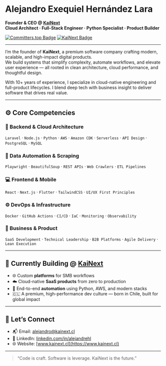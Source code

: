 # Alejandro Exequiel Hernández Lara

**Founder & CEO @ [KaiNext](https://www.kainext.cl)**  
**Cloud Architect · Full-Stack Engineer · Python Specialist · Product Builder**

[![Committers.top Badge](https://user-badge.committers.top/chile_private/alejandrehl.svg)](https://user-badge.committers.top/chile_private/alejandrehl)
[![KaiNext Badge](https://org-badge.committers.top/chile_private/kainext.svg)](https://org-badge.committers.top/chile_private/kainext)

---

I’m the founder of **KaiNext**, a premium software company crafting modern, scalable, and high-impact digital products.  
We build systems that simplify complexity, automate workflows, and elevate user experience — all rooted in clean architecture, cloud performance, and thoughtful design.

With 10+ years of experience, I specialize in cloud-native engineering and full-product lifecycles. I blend deep tech with business insight to deliver software that drives real value.

---

## ⚙️ Core Competencies

### 🧠 Backend & Cloud Architecture
`Laravel` · `Node.js` · `Python` · `AWS` · `Amazon CDK` · `Serverless` · `API Design` · `PostgreSQL` · `MySQL`

### 🔄 Data Automation & Scraping  
`Playwright` · `BeautifulSoup` · `REST APIs` · `Web Crawlers` · `ETL Pipelines`

### 💻 Frontend & Mobile  
`React` · `Next.js` · `Flutter` · `TailwindCSS` · `UI/UX First Principles`

### ⚙️ DevOps & Infrastructure  
`Docker` · `GitHub Actions` · `CI/CD` · `IaC` · `Monitoring` · `Observability`

### 💼 Business & Product  
`SaaS Development` · `Technical Leadership` · `B2B Platforms` · `Agile Delivery` · `Lean Execution`

---

## 🚀 Currently Building @ [KaiNext](https://www.kainext.cl)

- 🌐 Custom **platforms** for SMB workflows  
- ☁️ Cloud-native **SaaS products** from zero to production  
- 🤖 End-to-end **automation** using Python, AWS, and modern stacks  
- 🇨🇱 A premium, high-performance dev culture — born in Chile, built for global impact

---

## 🤝 Let’s Connect

- 📬 Email: [alejandro@kainext.cl](mailto:alejandro@kainext.cl)  
- 💼 LinkedIn: [linkedin.com/in/alejandrehl](https://www.linkedin.com/in/alejandrehl)  
- 🌐 Website: [www.kainext.cl](https://www.kainext.cl)

---

> “Code is craft. Software is leverage. KaiNext is the future.”
